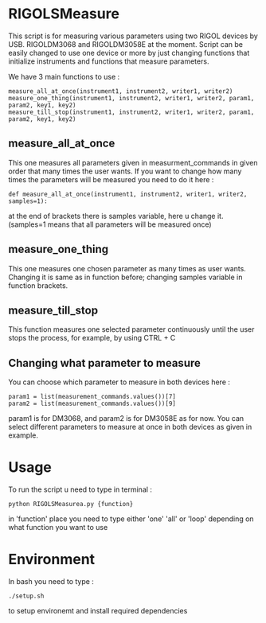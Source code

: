 # RIGOLSMeasure
This script is for measuring various parameters using two RIGOL devices by USB. RIGOLDM3068 and RIGOLDM3058E at the moment. 
Script can be easily changed to use one device or more by just changing functions that initialize instruments and 
functions that measure parameters.

We have 3 main functions to use :

```
measure_all_at_once(instrument1, instrument2, writer1, writer2)
measure_one_thing(instrument1, instrument2, writer1, writer2, param1, param2, key1, key2)
measure_till_stop(instrument1, instrument2, writer1, writer2, param1, param2, key1, key2)
```

## measure_all_at_once
This one measures all parameters given in measurment_commands in given order that many times the user wants. 
If you want to change how many times the parameters will be measured you need to do it here :

```
def measure_all_at_once(instrument1, instrument2, writer1, writer2, samples=1):
```
at the end of brackets there is samples variable, here u change it. (samples=1 means that all parameters will be measured once)

## measure_one_thing
This one measures one chosen parameter as many times as user wants. 
Changing it is same as in function before; changing samples variable in function brackets.

## measure_till_stop
This function measures one selected parameter continuously until the user stops the process, for example, by using CTRL + C

## Changing what parameter to measure
You can choose which parameter to measure in both devices here :

```
param1 = list(measurement_commands.values())[7]  
param2 = list(measurement_commands.values())[9] 
```

param1 is for DM3068, and param2 is for DM3058E as for now. 
You can select different parameters to measure at once in both devices as given in example.

# Usage
To run the script u need to type in terminal :

```
python RIGOLSMeasurea.py {function}
```

in 'function' place you need to type either 'one' 'all' or 'loop' depending on what function you want to use

# Environment

In bash you need to type : 

```
./setup.sh
```

to setup environemt and install required dependencies